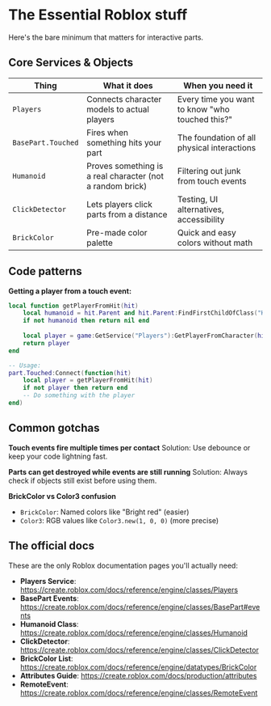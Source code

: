 # The Essential Roblox stuff

Here's the bare minimum that matters for interactive parts.

## Core Services & Objects

| Thing | What it does | When you need it |
|-------|-------------|------------------|
| `Players` | Connects character models to actual players | Every time you want to know "who touched this?" |
| `BasePart.Touched` | Fires when something hits your part | The foundation of all physical interactions |
| `Humanoid` | Proves something is a real character (not a random brick) | Filtering out junk from touch events |
| `ClickDetector` | Lets players click parts from a distance | Testing, UI alternatives, accessibility |
| `BrickColor` | Pre-made color palette | Quick and easy colors without math |

## Code patterns

**Getting a player from a touch event:**
```lua
local function getPlayerFromHit(hit)
    local humanoid = hit.Parent and hit.Parent:FindFirstChildOfClass("Humanoid")
    if not humanoid then return nil end
    
    local player = game:GetService("Players"):GetPlayerFromCharacter(hit.Parent)
    return player
end

-- Usage:
part.Touched:Connect(function(hit)
    local player = getPlayerFromHit(hit)
    if not player then return end
    -- Do something with the player
end)
```

## Common gotchas

**Touch events fire multiple times per contact** 
Solution: Use debounce or keep your code lightning fast.

**Parts can get destroyed while events are still running**
Solution: Always check if objects still exist before using them.

**BrickColor vs Color3 confusion**
- `BrickColor`: Named colors like "Bright red" (easier)
- `Color3`: RGB values like `Color3.new(1, 0, 0)` (more precise)

## The official docs

These are the only Roblox documentation pages you'll actually need:

- **Players Service**: https://create.roblox.com/docs/reference/engine/classes/Players
- **BasePart Events**: https://create.roblox.com/docs/reference/engine/classes/BasePart#events
- **Humanoid Class**: https://create.roblox.com/docs/reference/engine/classes/Humanoid
- **ClickDetector**: https://create.roblox.com/docs/reference/engine/classes/ClickDetector
- **BrickColor List**: https://create.roblox.com/docs/reference/engine/datatypes/BrickColor
- **Attributes Guide**: https://create.roblox.com/docs/production/attributes
- **RemoteEvent**: https://create.roblox.com/docs/reference/engine/classes/RemoteEvent